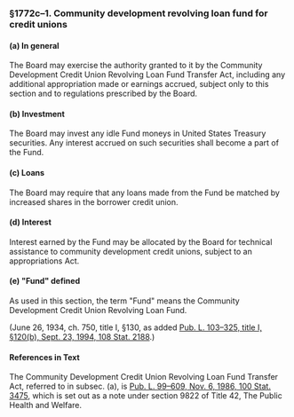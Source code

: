 ### §1772c–1. Community development revolving loan fund for credit unions ###

[]()

#### (a) In general ####

The Board may exercise the authority granted to it by the Community Development Credit Union Revolving Loan Fund Transfer Act, including any additional appropriation made or earnings accrued, subject only to this section and to regulations prescribed by the Board.

[]()

#### (b) Investment ####

The Board may invest any idle Fund moneys in United States Treasury securities. Any interest accrued on such securities shall become a part of the Fund.

[]()

#### (c) Loans ####

The Board may require that any loans made from the Fund be matched by increased shares in the borrower credit union.

[]()

#### (d) Interest ####

Interest earned by the Fund may be allocated by the Board for technical assistance to community development credit unions, subject to an appropriations Act.

[]()

#### (e) "Fund" defined ####

As used in this section, the term "Fund" means the Community Development Credit Union Revolving Loan Fund.

(June 26, 1934, ch. 750, title I, §130, as added [Pub. L. 103–325, title I, §120(b), Sept. 23, 1994, 108 Stat. 2188](/statviewer.htm?volume=108&page=2188).)

#### References in Text ####

The Community Development Credit Union Revolving Loan Fund Transfer Act, referred to in subsec. (a), is [Pub. L. 99–609, Nov. 6, 1986, 100 Stat. 3475](/statviewer.htm?volume=100&page=3475), which is set out as a note under section 9822 of Title 42, The Public Health and Welfare.